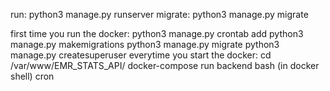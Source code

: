 run: python3 manage.py runserver
migrate: python3 manage.py migrate

first time you run the docker:
    python3 manage.py crontab add
    python3 manage.py makemigrations
    python3 manage.py migrate
    python3 manage.py createsuperuser
everytime you start the docker:
    cd /var/www/EMR_STATS_API/
    docker-compose run backend bash
    (in docker shell) cron